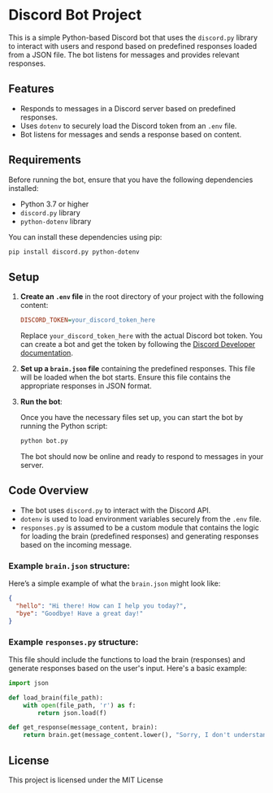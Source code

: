 # Discord Bot Project

This is a simple Python-based Discord bot that uses the `discord.py` library to interact with users and respond based on predefined responses loaded from a JSON file. The bot listens for messages and provides relevant responses.

## Features

- Responds to messages in a Discord server based on predefined responses.
- Uses `dotenv` to securely load the Discord token from an `.env` file.
- Bot listens for messages and sends a response based on content.

## Requirements

Before running the bot, ensure that you have the following dependencies installed:

- Python 3.7 or higher
- `discord.py` library
- `python-dotenv` library

You can install these dependencies using pip:

```bash
pip install discord.py python-dotenv
```

## Setup

1. **Create an `.env` file** in the root directory of your project with the following content:

   ```ini
   DISCORD_TOKEN=your_discord_token_here
   ```

   Replace `your_discord_token_here` with the actual Discord bot token. You can create a bot and get the token by following the [Discord Developer documentation](https://discord.com/developers/docs/intro).

2. **Set up a `brain.json` file** containing the predefined responses. This file will be loaded when the bot starts. Ensure this file contains the appropriate responses in JSON format.

3. **Run the bot**:

   Once you have the necessary files set up, you can start the bot by running the Python script:

   ```bash
   python bot.py
   ```

   The bot should now be online and ready to respond to messages in your server.

## Code Overview

- The bot uses `discord.py` to interact with the Discord API.
- `dotenv` is used to load environment variables securely from the `.env` file.
- `responses.py` is assumed to be a custom module that contains the logic for loading the brain (predefined responses) and generating responses based on the incoming message.

### Example `brain.json` structure:

Here’s a simple example of what the `brain.json` might look like:

```json
{
  "hello": "Hi there! How can I help you today?",
  "bye": "Goodbye! Have a great day!"
}
```

### Example `responses.py` structure:

This file should include the functions to load the brain (responses) and generate responses based on the user's input. Here's a basic example:

```python
import json

def load_brain(file_path):
    with open(file_path, 'r') as f:
        return json.load(f)

def get_response(message_content, brain):
    return brain.get(message_content.lower(), "Sorry, I don't understand that.")
```

## License

This project is licensed under the MIT License
